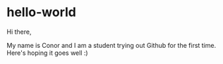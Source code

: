 # hello-world
Hi there,

My name is Conor and I am a student trying out Github for the first time.
Here's hoping it goes well :)
